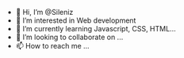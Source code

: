 - 👋 Hi, I’m @Sileniz
- 👀 I’m interested in Web development
- 🌱 I’m currently learning Javascript, CSS, HTML...
- 💞️ I’m looking to collaborate on ...
- 📫 How to reach me ...

<!---
Sileniz/Sileniz is a ✨ special ✨ repository because its `README.md` (this file) appears on your GitHub profile.
You can click the Preview link to take a look at your changes.
--->

